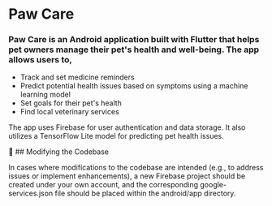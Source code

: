 # Paw Care

### Paw Care is an Android application built with Flutter that helps pet owners manage their pet's health and well-being. The app allows users to, 

*   Track and set medicine reminders
*   Predict potential health issues based on symptoms using a machine learning model
*   Set goals for their pet's health
*   Find local veterinary services

The app uses Firebase for user authentication and data storage. It also utilizes a TensorFlow Lite model for predicting pet health issues.

🔧 ## Modifying the Codebase

In cases where modifications to the codebase are intended (e.g., to address issues or implement enhancements), a new Firebase project should be created under your own account, and the corresponding google-services.json file should be placed within the android/app directory.

